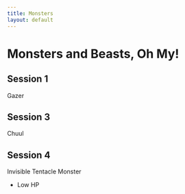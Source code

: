 ```yaml
---
title: Monsters
layout: default
---
```


# Monsters and Beasts, Oh My!

## Session 1
Gazer

## Session 3
Chuul

## Session 4
Invisible Tentacle Monster
 - Low HP
